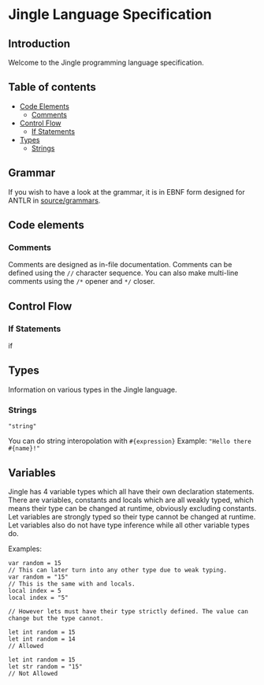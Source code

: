# Jingle Language Specification
## Introduction
Welcome to the Jingle programming language specification.

## Table of contents
- [Code Elements](https://github.com/jingle-lang/jingle/blob/master/docs/LANGUAGE_SPEC.md#code-elements)
  - [Comments](https://github.com/jingle-lang/jingle/blob/master/docs/LANGUAGE_SPEC.md#comments)
- [Control Flow](https://github.com/jingle-lang/jingle/blob/master/docs/LANGUAGE_SPEC.md#control-flow)
  - [If Statements](https://github.com/jingle-lang/jingle/blob/master/docs/LANGUAGE_SPEC.md#if-statements)
- [Types](https://github.com/jingle-lang/jingle/blob/master/docs/LANGUAGE_SPEC.md#types)
  - [Strings](https://github.com/jingle-lang/jingle/blob/master/docs/LANGUAGE_SPEC.md#types)

## Grammar
If you wish to have a look at the grammar, it is in EBNF form designed for ANTLR in [source/grammars](https://github.com/jingle-lang/jingle/tree/master/source/grammars).

## Code elements
### Comments
Comments are designed as in-file documentation. Comments can be defined using the `//` character sequence. You can also make multi-line comments using the `/*` opener and `*/` closer.

## Control Flow
### If Statements
if

## Types
Information on various types in the Jingle language.
### Strings
`"string"`

You can do string interopolation with `#{expression}` Example: `"Hello there #{name}!" `

## Variables
Jingle has 4 variable types which all have their own declaration statements. There are variables, constants and locals which are all weakly typed, which means their type can be changed at runtime, obviously excluding constants. Let variables are strongly typed so their type cannot be changed at runtime. Let variables also do not have type inference while all other variable types do.

Examples:
```
var random = 15
// This can later turn into any other type due to weak typing.
var random = "15"
// This is the same with and locals.
local index = 5
local index = "5"

// However lets must have their type strictly defined. The value can change but the type cannot.

let int random = 15
let int random = 14
// Allowed

let int random = 15
let str random = "15"
// Not Allowed
```
